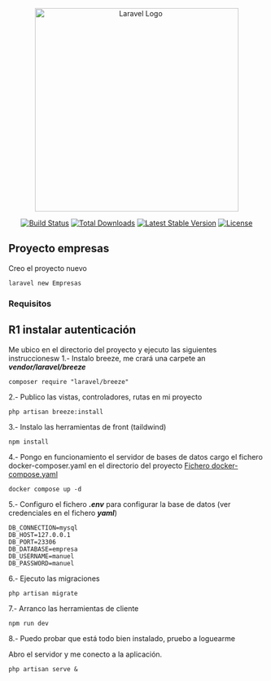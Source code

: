 <p align="center"><a href="https://laravel.com" target="_blank"><img src="https://raw.githubusercontent.com/laravel/art/master/logo-lockup/5%20SVG/2%20CMYK/1%20Full%20Color/laravel-logolockup-cmyk-red.svg" width="400" alt="Laravel Logo"></a></p>

<p align="center">
<a href="https://github.com/laravel/framework/actions"><img src="https://github.com/laravel/framework/workflows/tests/badge.svg" alt="Build Status"></a>
<a href="https://packagist.org/packages/laravel/framework"><img src="https://img.shields.io/packagist/dt/laravel/framework" alt="Total Downloads"></a>
<a href="https://packagist.org/packages/laravel/framework"><img src="https://img.shields.io/packagist/v/laravel/framework" alt="Latest Stable Version"></a>
<a href="https://packagist.org/packages/laravel/framework"><img src="https://img.shields.io/packagist/l/laravel/framework" alt="License"></a>
</p>

## Proyecto empresas
Creo el proyecto nuevo 
```shell
laravel new Empresas
```

### Requisitos
## R1 instalar autenticación
Me ubico en el directorio del proyecto y ejecuto las siguientes instruccionesw 
1.- Instalo breeze, me crará una carpete an ***vendor/laravel/breeze***
```shell
composer require "laravel/breeze"
```
2.- Publico las vistas, controladores, rutas en mi proyecto
```shell
php artisan breeze:install 
```
3.- Instalo las herramientas de front (taildwind)
```shell
npm install 
```
4.- Pongo en funcionamiento el servidor de bases de datos
cargo el fichero docker-composer.yaml en el directorio del proyecto
[Fichero docker-compose.yaml](./docker-compose.yaml)
```shell
docker compose up -d
```
5.- Configuro el fichero  ***.env*** para configurar la base de datos (ver credenciales en el fichero ***yaml***)
```shell
DB_CONNECTION=mysql
DB_HOST=127.0.0.1
DB_PORT=23306
DB_DATABASE=empresa
DB_USERNAME=manuel
DB_PASSWORD=manuel
```
6.- Ejecuto las migraciones
```shell
php artisan migrate
```
7.- Arranco las herramientas de cliente

```shell
npm run dev
```

8.- Puedo probar que está todo bien instalado, pruebo a loguearme

Abro el servidor y me conecto a la aplicación.

```shell
php artisan serve &
```







